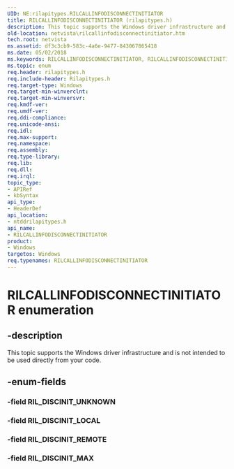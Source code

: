 ```yaml
---
UID: NE:rilapitypes.RILCALLINFODISCONNECTINITIATOR
title: RILCALLINFODISCONNECTINITIATOR (rilapitypes.h)
description: This topic supports the Windows driver infrastructure and is not intended to be used directly from your code.
old-location: netvista\rilcallinfodisconnectinitiator.htm
tech.root: netvista
ms.assetid: df3c3cb9-583c-4a6e-9477-843067865418
ms.date: 05/02/2018
ms.keywords: RILCALLINFODISCONNECTINITIATOR, RILCALLINFODISCONNECTINITIATOR enumeration [Network Drivers Starting with Windows Vista], RIL_DISCINIT_LOCAL, RIL_DISCINIT_MAX, RIL_DISCINIT_REMOTE, netvista.rilcallinfodisconnectinitiator, ntddrilapitypes/RILCALLINFODISCONNECTINITIATOR, ntddrilapitypes/RIL_DISCINIT_LOCAL, ntddrilapitypes/RIL_DISCINIT_MAX, ntddrilapitypes/RIL_DISCINIT_REMOTE
ms.topic: enum
req.header: rilapitypes.h
req.include-header: Rilapitypes.h
req.target-type: Windows
req.target-min-winverclnt: 
req.target-min-winversvr: 
req.kmdf-ver: 
req.umdf-ver: 
req.ddi-compliance: 
req.unicode-ansi: 
req.idl: 
req.max-support: 
req.namespace: 
req.assembly: 
req.type-library: 
req.lib: 
req.dll: 
req.irql: 
topic_type:
- APIRef
- kbSyntax
api_type:
- HeaderDef
api_location:
- ntddrilapitypes.h
api_name:
- RILCALLINFODISCONNECTINITIATOR
product:
- Windows
targetos: Windows
req.typenames: RILCALLINFODISCONNECTINITIATOR
---
```


# RILCALLINFODISCONNECTINITIATOR enumeration


## -description


This topic supports the Windows driver infrastructure and is not intended to be used directly from your code.


## -enum-fields




### -field RIL_DISCINIT_UNKNOWN


### -field RIL_DISCINIT_LOCAL


### -field RIL_DISCINIT_REMOTE


### -field RIL_DISCINIT_MAX

